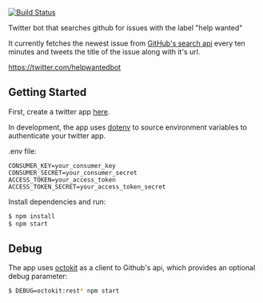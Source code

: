 [![Build Status](https://travis-ci.org/djm158/help-wanted-bot.svg?branch=master)](https://travis-ci.org/djm158/help-wanted-bot)

Twitter bot that searches github for issues with the label "help wanted"

It currently fetches the newest issue from [GitHub's search api](https://developer.github.com/v3/search/) every ten minutes and tweets the title of the issue along with it's url. 

https://twitter.com/helpwantedbot

## Getting Started

First, create a twitter app [here](https://apps.twitter.com/).

In development, the app uses [dotenv](https://github.com/motdotla/dotenv) to source environment variables to authenticate your twitter app. 

.env file:

```
CONSUMER_KEY=your_consumer_key
CONSUMER_SECRET=your_consumer_secret
ACCESS_TOKEN=your_access_token
ACCESS_TOKEN_SECRET=your_access_token_secret
```

Install dependencies and run:

```sh
$ npm install
$ npm start
```

## Debug

The app uses [octokit](https://github.com/octokit/rest.js) as a client to Github's api, which provides an optional debug parameter:

```sh
$ DEBUG=octokit:rest* npm start
```
